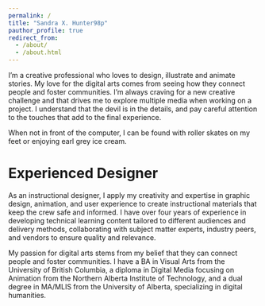 ```yaml
---
permalink: /
title: "Sandra X. Hunter98p"
pauthor_profile: true
redirect_from: 
  - /about/
  - /about.html
---
```


I’m a creative professional who loves to design, illustrate and animate stories. My love for the digital arts comes from seeing how they connect people and foster communities. I’m always craving for a new creative challenge and that drives me to explore multiple media when working on a project. I understand that the devil is in the details, and pay careful attention to the touches that add to the final experience.

When not in front of the computer, I can be found with roller skates on my feet or enjoying earl grey ice cream.

Experienced Designer
======
As an instructional designer, I apply my creativity and expertise in graphic design, animation, and user experience to create instructional materials that keep the crew safe and informed. I have over four years of experience in developing technical learning content tailored to different audiences and delivery methods, collaborating with subject matter experts, industry peers, and vendors to ensure quality and relevance.

My passion for digital arts stems from my belief that they can connect people and foster communities. I have a BA in Visual Arts from the University of British Columbia, a diploma in Digital Media focusing on Animation from the Northern Alberta Institute of Technology, and a dual degree in MA/MLIS from the University of Alberta, specializing in digital humanities.
